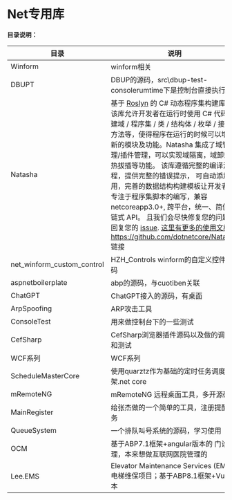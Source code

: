 # Net专用库

**目录说明：**

| 目录                       | 说明                                                         |
| -------------------------- | ------------------------------------------------------------ |
| Winform                    | winform相关                                                  |
| DBUPT                      | DBUP的源码，src\dbup-test-consolerumtime下是控制台直接执行   |
| Natasha                    | 基于 [Roslyn](https://github.com/dotnet/roslyn) 的 C# 动态程序集构建库，该库允许开发者在运行时使用 C# 代码构建域 / 程序集 / 类 / 结构体 / 枚举 / 接口 / 方法等，使得程序在运行的时候可以增加新的模块及功能。Natasha 集成了域管理/插件管理，可以实现域隔离，域卸载，热拔插等功能。 该库遵循完整的编译流程，提供完整的错误提示， 可自动添加引用，完善的数据结构构建模板让开发者只专注于程序集脚本的编写，兼容 netcoreapp3.0+, 跨平台，统一、简便的链式 API。 且我们会尽快修复您的问题及回复您的 [issue](https://github.com/dotnetcore/Natasha/issues/new). [这里有更多的使用文档](https://natasha.dotnetcore.xyz/zh-Hans/docs/get_started/getting-started)https://github.com/dotnetcore/Natasha 链接 |
| net_winform_custom_control | HZH_Controls  winform的自定义控件源码                        |
| aspnetboilerplate          | abp的源码，与cuotiben关联                                    |
| ChatGPT                    | ChatGPT接入的源码，有桌面                                    |
| ArpSpoofing                | ARP攻击工具                                                  |
| ConsoleTest                | 用来做控制台下的一些测试                                     |
| CefSharp                   | CefSharp浏览器插件源码以及做的调整和测试                     |
| WCF系列                    | WCF系列                                                      |
| ScheduleMasterCore         | 使用quarztz作为基础的定时任务调度框架.net core               |
| mRemoteNG                  | mRemoteNG  远程桌面工具，多开源码                            |
| MainRegister               | 给张杰做的一个简单的工具，注册提醒服务                       |
| QueueSystem                | 一个排队叫号系统的源码，学习使用                             |
| OCM                        | 基于ABP7.1框架+angular版本的 门诊管理，本来想做互联网医院管理的 |
| Lee.EMS                    | Elevator Maintenance Services (EMS) 电梯维保项目；基于ABP8.1框架+Vue版本 |

